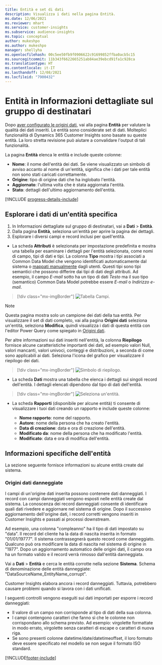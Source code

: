 ```yaml
---
title: Entità e set di dati
description: Visualizza i dati nella pagina Entità.
ms.date: 12/06/2021
ms.reviewer: mhart
ms.service: customer-insights
ms.subservice: audience-insights
ms.topic: conceptual
author: mukeshpo
ms.author: mukeshpo
manager: shellyha
ms.openlocfilehash: 00c5ee50fb9f0906622c91699852ffba0acb5c15
ms.sourcegitcommit: 11b343f6622665251ab84ae39ebcd91fa1c928ca
ms.translationtype: HT
ms.contentlocale: it-IT
ms.lasthandoff: 12/08/2021
ms.locfileid: "7900432"
---
```

# <a name="entities-in-audience-insights"></a>Entità in Informazioni dettagliate sul gruppo di destinatari

Dopo [aver configurato le origini dati](data-sources.md), vai alla pagina **Entità** per valutare la qualità dei dati inseriti. Le entità sono considerate set di dati. Molteplici funzionalità di Dynamics 365 Customer Insights sono basate su queste entità. La loro stretta revisione può aiutare a convalidare l'output di tali funzionalità.

La pagina **Entità** elenca le entità e include queste colonne:

- **Nome**: il nome dell'entità dei dati. Se viene visualizzato un simbolo di avviso accanto al nome di un'entità, significa che i dati per tale entità non sono stati caricati correttamente.
- **Origine**: tipo di origine dati che ha inglobato l'entità.
- **Aggiornato**: l'ultima volta che è stata aggiornata l'entità.
- **Stato**: dettagli dell'ultimo aggiornamento dell'entità.

[!INCLUDE [progress-details-include](../includes/progress-details-pane.md)]

## <a name="explore-a-specific-entitys-data"></a>Esplorare i dati di un'entità specifica

1. In Informazioni dettagliate sul gruppo di destinatari, vai a **Dati** > **Entità**.
1. Dalla pagina **Entità**, seleziona un'entità per aprire la pagina dei dettagli.  
1. Esplorare i diversi campi e record inclusi per quell'entità.

- La scheda **Attributi** è selezionata per impostazione predefinita e mostra una tabella per esaminare i dettagli per l'entità selezionata, come nomi di campo, tipi di dati e tipi. La colonna **Tipo** mostra i tipi associati a Common Data Model che vengono identificati automaticamente dal sistema o [mappati manualmente](map-entities.md) dagli utenti. Questi tipi sono tipi semantici che possono differire dai tipi di dati degli attributi. Ad esempio, il campo *E-mail* sotto ha un tipo di dati *Testo* ma il suo tipo (semantico) Common Data Model potrebbe essere *E-mail* o *Indirizzo e-mail*.

> [!div class="mx-imgBorder"]
> ![Tabella Campi.](media/data-manager-entities-fields.PNG "Tabella Campi")

> [!NOTE]
> Questa pagina mostra solo un campione dei dati della tua entità. Per visualizzare il set di dati completo, vai alla pagina **Origini dati** seleziona un'entità, seleziona **Modifica**, quindi visualizza i dati di questa entità con l'editor Power Query come spiegato in [Origini dati](data-sources.md).

Per altre informazioni sui dati inseriti nell'entità, la colonna **Riepilogo** fornisce alcune caratteristiche importanti dei dati, ad esempio valori Null, valori mancanti, valori univoci, conteggi e distribuzioni, a seconda di come sono applicabili ai dati. Seleziona l'icona del grafico per visualizzare il riepilogo dei dati.

> [!div class="mx-imgBorder"]
> ![Simbolo di riepilogo.](media/data-manager-entities-summary.png "Tabella riepilogo dati")

- La scheda **Dati** mostra una tabella che elenca i dettagli sui singoli record dell'entità. I dettagli elencati dipendono dal tipo di dati dell'entità.

> [!div class="mx-imgBorder"]
> ![Seleziona un'entità.](media/data-manager-entities-data.png "Seleziona un\'entità")

- La scheda **Rapporti** (disponibile per alcune entità) ti consente di visualizzare i tuoi dati creando un rapporto e include queste colonne:

  - **Nome rapporto**: nome del rapporto.
  - **Autore**: nome della persona che ha creato l'entità.
  - **Data di creazione**: data e ora di creazione dell'entità.
  - **Modificato da**: nome della persona che ha modificato l'entità.
  - **Modificato**: data e ora di modifica dell'entità. 

## <a name="entity-specific-information"></a>Informazioni specifiche dell'entità

La sezione seguente fornisce informazioni su alcune entità create dal sistema.

### <a name="corrupted-data-sources"></a>Origini dati danneggiate

I campi di un'origine dati inserita possono contenere dati danneggiati. I record con campi danneggiati vengono esposti nelle entità create dal sistema. La conoscenza dei record danneggiati consente di identificare quali dati rivedere e aggiornare nel sistema di origine. Dopo il successivo aggiornamento dell'origine dati, i record corretti vengono inseriti in Customer Insights e passati ai processi downstream. 

Ad esempio, una colonna "compleanno" ha il tipo di dati impostato su "data". Il record del cliente ha la data di nascita inserita in formato "01/01/19777". Il sistema contrassegnerà questo record come danneggiato. Qualcuno può ora modificare la data di nascita nel sistema di origine in "1977". Dopo un aggiornamento automatico delle origini dati, il campo ora ha un formato valido e il record verrà rimosso dall'entità danneggiata. 

Vai a **Dati** > **Entità** e cerca le entità corrotte nella sezione **Sistema**. Schema di denominazione delle entità danneggiate: "DataSourceName_EntityName_corrupt".

Customer Insights elabora ancora i record danneggiati. Tuttavia, potrebbero causare problemi quando si lavora con i dati unificati.

I seguenti controlli vengono eseguiti sui dati importati per esporre i record danneggiati: 

- Il valore di un campo non corrisponde al tipo di dati della sua colonna.
- I campi contengono caratteri che fanno sì che le colonne non corrispondano allo schema previsto. Ad esempio: virgolette formattate in modo errato, virgolette senza caratteri di escape o caratteri di nuova riga.
- Se sono presenti colonne datetime/date/datetimeoffset, il loro formato deve essere specificato nel modello se non segue il formato ISO standard.


[!INCLUDE[footer-include](../includes/footer-banner.md)]
